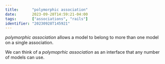 ```yaml
---
title:      "polymorphic association"
date:       2023-09-28T14:59:21-04:00
tags:       ["associations", "rails"]
identifier: "20230928T145921"
---
```


*polymorphic association* allows a model to belong to more than one
model on a single association.

We can think of a *polymoprhic association* as an interface that any
number of models can use.
